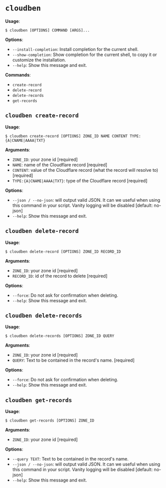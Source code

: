 # `cloudben`

**Usage**:

```console
$ cloudben [OPTIONS] COMMAND [ARGS]...
```

**Options**:

* `--install-completion`: Install completion for the current shell.
* `--show-completion`: Show completion for the current shell, to copy it or customize the installation.
* `--help`: Show this message and exit.

**Commands**:

* `create-record`
* `delete-record`
* `delete-records`
* `get-records`

## `cloudben create-record`

**Usage**:

```console
$ cloudben create-record [OPTIONS] ZONE_ID NAME CONTENT TYPE:{A|CNAME|AAAA|TXT}
```

**Arguments**:

* `ZONE_ID`: your zone id  [required]
* `NAME`: name of the Cloudflare record  [required]
* `CONTENT`: value of the Cloudflare record (what the record will resolve to)  [required]
* `TYPE:{A|CNAME|AAAA|TXT}`: type of the Cloudflare record  [required]

**Options**:

* `--json / --no-json`: will output valid JSON. It can we useful when using this command in your script. Vanity logging will be disabled  [default: no-json]
* `--help`: Show this message and exit.

## `cloudben delete-record`

**Usage**:

```console
$ cloudben delete-record [OPTIONS] ZONE_ID RECORD_ID
```

**Arguments**:

* `ZONE_ID`: your zone id  [required]
* `RECORD_ID`: id of the record to delete  [required]

**Options**:

* `--force`: Do not ask for confirmation when deleting.
* `--help`: Show this message and exit.

## `cloudben delete-records`

**Usage**:

```console
$ cloudben delete-records [OPTIONS] ZONE_ID QUERY
```

**Arguments**:

* `ZONE_ID`: your zone id  [required]
* `QUERY`: Text to be contained in the record's name.  [required]

**Options**:

* `--force`: Do not ask for confirmation when deleting.
* `--help`: Show this message and exit.

## `cloudben get-records`

**Usage**:

```console
$ cloudben get-records [OPTIONS] ZONE_ID
```

**Arguments**:

* `ZONE_ID`: your zone id  [required]

**Options**:

* `--query TEXT`: Text to be contained in the record's name.
* `--json / --no-json`: will output valid JSON. It can we useful when using this command in your script. Vanity logging will be disabled  [default: no-json]
* `--help`: Show this message and exit.
